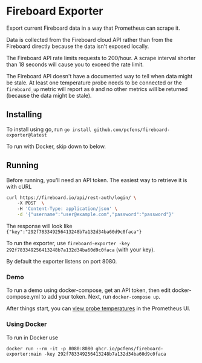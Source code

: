 Fireboard Exporter
==================

Export current Fireboard data in a way that Prometheus can scrape it.

Data is collected from the Fireboard cloud API rather than from the Fireboard directly because the data isn't exposed locally.

The Fireboard API rate limits requests to 200/hour. A scrape interval shorter than 18 seconds will cause you to exceed the rate limit.

The Fireboard API doesn't have a documented way to tell when data might be stale. At least one temperature probe needs to be connected or the `fireboard_up` metric will report as `0` and no other metrics will be returned (because the data might be stale).

## Installing

To install using go, run `go install github.com/pcfens/fireboard-exporter@latest`

To run with Docker, skip down to below.

## Running

Before running, you'll need an API token. The easiest way to retrieve it is with cURL
```bash
curl https://fireboard.io/api/rest-auth/login/ \            
    -X POST  \  
    -H 'Content-Type: application/json' \
    -d '{"username":"user@example.com","password":"password"}'
```

The response will look like `{"key":"292f783349256413248b7a132d34ba60d9c0faca"}`

To run the exporter, use `fireboard-exporter -key 292f783349256413248b7a132d34ba60d9c0faca` (with your key).

By default the exporter listens on port 8080.

### Demo

To run a demo using docker-compose, get an API token, then edit docker-compose.yml to add your token. Next, run `docker-compose up`.

After things start, you can [view probe temperatures](http://localhost:9090/graph?g0.expr=fireboard_probe_temperature_degrees&g0.tab=0&g0.stacked=0&g0.show_exemplars=0&g0.range_input=15m) in the Prometheus UI.

### Using Docker

To run in Docker use 

`docker run --rm -it -p 8080:8080 ghcr.io/pcfens/fireboard-exporter:main -key 292f783349256413248b7a132d34ba60d9c0faca`